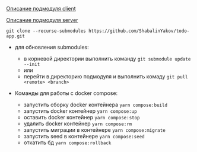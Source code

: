 [Описание подмодуля client](https://github.com/ShabalinYakov/todo-app-client/blob/master/README.md)

[Описание подмодуля server](https://github.com/ShabalinYakov/todo-app-server/blob/master/README.md)

`git clone --recurse-submodules https://github.com/ShabalinYakov/todo-app.git`

- для обновления submodules:

  - в корневой директории выполнить команду `git submodule update --init`
  - или
  - перейти в директорию подмодуля и выполнить комаду `git pull <remote> <branch>`

- Команды для работы с docker compose:

  - запустить сборку docker контейнера `yarn compose:build`
  - запустить docker контейнер `yarn compose:up`
  - оставить docker контейнер `yarn compose:stop`
  - удалить docker контейнер `yarn compose:rm`
  - запустить миграции в контейнере `yarn compose:migrate`
  - запустить seed в контейнере `yarn compose:seed`
  - откатить бд `yarn compose:rollback`
